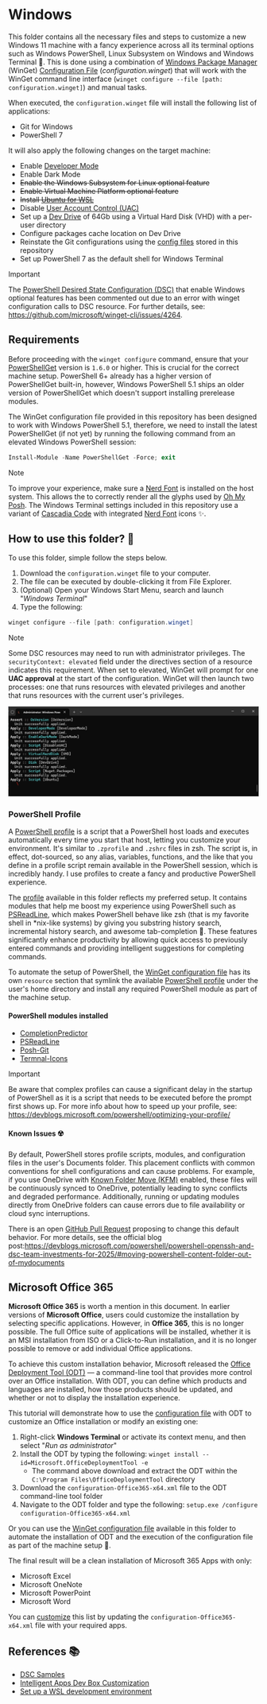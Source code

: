 # Windows

This folder contains all the necessary files and steps to customize a new Windows 11 machine with a fancy experience across all its terminal
options such as Windows PowerShell, Linux Subsystem on Windows and Windows Terminal 🎨. This is done using a combination of
[Windows Package Manager](https://learn.microsoft.com/windows/package-manager/winget/) (WinGet)
[Configuration File](https://learn.microsoft.com/windows/package-manager/configuration/) (*configuration.winget*) that will work with the
WinGet command line interface (`winget configure --file [path: configuration.winget]`) and manual tasks.

When executed, the `configuration.winget` file will install the following list of applications:

* Git for Windows
* PowerShell 7

It will also apply the following changes on the target machine:

* Enable [Developer Mode](https://learn.microsoft.com/windows/apps/get-started/developer-mode-features-and-debugging)
* Enable Dark Mode
* ~~Enable the Windows Subsystem for Linux optional feature~~
* ~~Enable Virtual Machine Platform optional feature~~
* ~~Install [Ubuntu for WSL](https://learn.microsoft.com/windows/wsl/)~~
* Disable [User Account Control (UAC)](https://learn.microsoft.com/windows/security/application-security/application-control/user-account-control/)
* Set up a [Dev Drive](https://learn.microsoft.com/windows/dev-drive/) of 64Gb using a Virtual Hard Disk (VHD) with a per-user directory
* Configure packages cache location on Dev Drive
* Reinstate the Git configurations using the [config files](../git/) stored in this repository
* Set up PowerShell 7 as the default shell for Windows Terminal

> [!IMPORTANT]
> The [PowerShell Desired State Configuration (DSC)](https://learn.microsoft.com/en-us/powershell/dsc/overview?view=dsc-2.0) that enable
> Windows optional features has been commented out due to an error with winget configuration calls to DSC resource. For further details,
> see: <https://github.com/microsoft/winget-cli/issues/4264>.

## Requirements

Before proceeding with the `winget configure` command, ensure that your
[PowerShellGet](https://learn.microsoft.com/en-us/powershell/gallery/powershellget/install-powershellget) version is `1.6.0` or higher. This
is crucial for the correct machine setup. PowerShell 6+ already has a higher version of PowerShellGet built-in, however,
Windows PowerShell 5.1 ships an older version of PowerShellGet which doesn't support installing prerelease modules.

The WinGet configuration file provided in this repository has been designed to work with Windows PowerShell 5.1, therefore, we need to
install the latest PowerShellGet (if not yet) by running the following command from an elevated Windows PowerShell session:

```powershell
Install-Module -Name PowerShellGet -Force; exit
```

> [!NOTE]
> To improve your experience, make sure a [Nerd Font](https://www.nerdfonts.com) is installed on the host system. This allows the to
> correctly render all the glyphs used by [Oh My Posh](https://ohmyposh.dev/). The Windows Terminal settings included in this repository use
> a variant of [Cascadia Code](https://github.com/microsoft/cascadia-code) with integrated [Nerd Font](https://www.nerdfonts.com) icons ✨.

## How to use this folder? 🤔

To use this folder, simple follow the steps below.

1. Download the `configuration.winget` file to your computer.
2. The file can be executed by double-clicking it from File Explorer.
3. (Optional) Open your Windows Start Menu, search and launch "*Windows Terminal*"
4. Type the following:

```powershell
winget configure --file [path: configuration.winget]
```

> [!NOTE]
> Some DSC resources may need to run with administrator privileges. The `securityContext: elevated` field under the directives section of a
> resource indicates this requirement. When set to elevated, WinGet will prompt for one **UAC approval** at the start of the configuration.
> WinGet will then launch two processes: one that runs resources with elevated privileges and another that runs resources with the current
user's privileges.

![Screenshot of winget execution](../assets/winget.png)

### PowerShell Profile

A [PowerShell profile](https://learn.microsoft.com/en-us/powershell/module/microsoft.powershell.core/about/about_profiles) is a script that
a PowerShell host loads and executes automatically every time you start that host, letting you customize your environment. It's similar to
`.zprofile` and `.zshrc` files in zsh. The script is, in effect, dot-sourced, so any alias, variables, functions, and the like that you
define in a profile script remain available in the PowerShell session, which is incredibly handy. I use profiles to create a fancy and
productive PowerShell experience.

The [profile](Profile.ps1) available in this folder reflects my preferred setup. It contains modules that help me boost my experience using
PowerShell such as [PSReadLine](https://github.com/PowerShell/PSReadLine), which makes PowerShell behave like zsh (that is my favorite shell
in *nix-like systems) by giving you substring history search, incremental history search, and awesome tab-completion 🤯.
These features significantly enhance productivity by allowing quick access to previously entered commands and providing intelligent
suggestions for completing commands.

To automate the setup of PowerShell, the [WinGet configuration file](configuration.winget#L153) has its own `resource` section that symlink
the available [PowerShell profile](Profile.ps1) under the user's home directory and install any required PowerShell module as part of the
machine setup.

#### PowerShell modules installed

* [CompletionPredictor](https://github.com/PowerShell/CompletionPredictor)
* [PSReadLine](https://github.com/PowerShell/PSReadLine)
* [Posh-Git](https://github.com/dahlbyk/posh-git)
* [Termnal-Icons](https://github.com/devblackops/Terminal-Icons)

> [!IMPORTANT]
> Be aware that complex profiles can cause a significant delay in the startup of PowerShell as it is a script that needs to be executed
> before the prompt first shows up. For more info about how to speed up your profile, see: <https://devblogs.microsoft.com/powershell/optimizing-your-profile/>

#### Known Issues ☢️

By default, PowerShell stores profile scripts, modules, and configuration files in the user's Documents folder. This placement conflicts
with common conventions for shell configurations and can cause problems. For example, if you use OneDrive with
[Known Folder Move (KFM)](https://learn.microsoft.com/sharepoint/redirect-known-folders) enabled, these files will be continuously synced to
OneDrive, potentially leading to sync conflicts and degraded performance. Additionally, running or updating modules directly from OneDrive
folders can cause errors due to file availability or cloud sync interruptions.

There is an open [GitHub Pull Request](https://github.com/PowerShell/PowerShell-RFC/pull/388) proposing to change this default behavior.
For more details, see the official blog post:<https://devblogs.microsoft.com/powershell/powershell-openssh-and-dsc-team-investments-for-2025/#moving-powershell-content-folder-out-of-mydocuments>

## Microsoft Office 365

**Microsoft Office 365** is worth a mention in this document. In earlier versions of **Microsoft Office**, users could customize the
installation by selecting specific applications. However, in **Office 365**, this is no longer possible. The full Office suite of
applications will be installed, whether it is an MSI installation from ISO or a Click-to-Run installation, and it is no longer possible to
remove or add individual Office applications.

To achieve this custom installation behavior, Microsoft released the
[Office Deployment Tool (ODT)](https://learn.microsoft.com/microsoft-365-apps/deploy/overview-office-deployment-tool) — a command-line tool
that provides more control over an Office installation. With ODT, you can define which products and languages are installed, how those
products should be updated, and whether or not to display the installation experience.

This tutorial will demonstrate how to use the [configuration file](office/configuration-Office365-x64.xml) with ODT to customize an Office
installation or modify an existing one:

1. Right-click **Windows Terminal** or activate its context menu, and then select "*Run as administrator*"
2. Install the ODT by typing the following: `winget install --id=Microsoft.OfficeDeploymentTool -e`
    * The command above download and extract the ODT within the `C:\Program Files\OfficeDeploymentTool` directory
3. Download the `configuration-Office365-x64.xml` file to the ODT command-line tool folder
4. Navigate to the ODT folder and type the following: `setup.exe /configure configuration-Office365-x64.xml`

Or you can use the [WinGet configuration file](office.winget) available in this folder to automate the installation of ODT and the execution
of the configuration file as part of the machine setup 🚀.

The final result will be a clean installation of Microsoft 365 Apps with only:

* Microsoft Excel
* Microsoft OneNote
* Microsoft PowerPoint
* Microsoft Word

You can [customize](https://learn.microsoft.com/microsoft-365-apps/deploy/office-deployment-tool-configuration-options) this list by
updating the `configuration-Office365-x64.xml` file with your required apps.

## References 📚

* [DSC Samples](https://github.com/microsoft/winget-dsc/tree/main/samples)
* [Intelligent Apps Dev Box Customization](https://github.com/microsoft/devcenter-examples/tree/main/devbox-intelligent-apps)
* [Set up a WSL development environment](https://learn.microsoft.com/windows/wsl/setup/environment)
